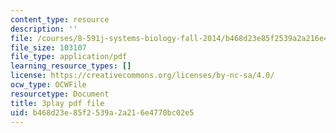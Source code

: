 ```yaml
---
content_type: resource
description: ''
file: /courses/8-591j-systems-biology-fall-2014/b468d23e85f2539a2a216e4770bc02e5_lC3XSwQ62iw.pdf
file_size: 103107
file_type: application/pdf
learning_resource_types: []
license: https://creativecommons.org/licenses/by-nc-sa/4.0/
ocw_type: OCWFile
resourcetype: Document
title: 3play pdf file
uid: b468d23e-85f2-539a-2a21-6e4770bc02e5
---
```

